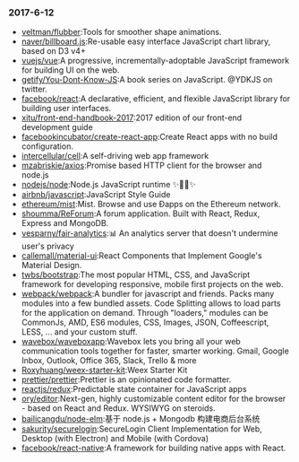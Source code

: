 ### 2017-6-12 
* [veltman/flubber](https://github.com//veltman/flubber):Tools for smoother shape animations. 
* [naver/billboard.js](https://github.com//naver/billboard.js):Re-usable easy interface JavaScript chart library, based on D3 v4+ 
* [vuejs/vue](https://github.com//vuejs/vue):A progressive, incrementally-adoptable JavaScript framework for building UI on the web. 
* [getify/You-Dont-Know-JS](https://github.com//getify/You-Dont-Know-JS):A book series on JavaScript. @YDKJS on twitter. 
* [facebook/react](https://github.com//facebook/react):A declarative, efficient, and flexible JavaScript library for building user interfaces. 
* [xitu/front-end-handbook-2017](https://github.com//xitu/front-end-handbook-2017):2017 edition of our front-end development guide 
* [facebookincubator/create-react-app](https://github.com//facebookincubator/create-react-app):Create React apps with no build configuration. 
* [intercellular/cell](https://github.com//intercellular/cell):A self-driving web app framework 
* [mzabriskie/axios](https://github.com//mzabriskie/axios):Promise based HTTP client for the browser and node.js 
* [nodejs/node](https://github.com//nodejs/node):Node.js JavaScript runtime ✨🐢🚀✨ 
* [airbnb/javascript](https://github.com//airbnb/javascript):JavaScript Style Guide 
* [ethereum/mist](https://github.com//ethereum/mist):Mist. Browse and use Ðapps on the Ethereum network. 
* [shoumma/ReForum](https://github.com//shoumma/ReForum):A forum application. Built with React, Redux, Express and MongoDB. 
* [vesparny/fair-analytics](https://github.com//vesparny/fair-analytics):📊 An analytics server that doesn't undermine user's privacy 
* [callemall/material-ui](https://github.com//callemall/material-ui):React Components that Implement Google's Material Design. 
* [twbs/bootstrap](https://github.com//twbs/bootstrap):The most popular HTML, CSS, and JavaScript framework for developing responsive, mobile first projects on the web. 
* [webpack/webpack](https://github.com//webpack/webpack):A bundler for javascript and friends. Packs many modules into a few bundled assets. Code Splitting allows to load parts for the application on demand. Through "loaders," modules can be CommonJs, AMD, ES6 modules, CSS, Images, JSON, Coffeescript, LESS, ... and your custom stuff. 
* [wavebox/waveboxapp](https://github.com//wavebox/waveboxapp):Wavebox lets you bring all your web communication tools together for faster, smarter working. Gmail, Google Inbox, Outlook, Office 365, Slack, Trello & more 
* [Roxyhuang/weex-starter-kit](https://github.com//Roxyhuang/weex-starter-kit):Weex Starter Kit 
* [prettier/prettier](https://github.com//prettier/prettier):Prettier is an opinionated code formatter. 
* [reactjs/redux](https://github.com//reactjs/redux):Predictable state container for JavaScript apps 
* [ory/editor](https://github.com//ory/editor):Next-gen, highly customizable content editor for the browser - based on React and Redux. WYSIWYG on steroids. 
* [bailicangdu/node-elm](https://github.com//bailicangdu/node-elm):基于 node.js + Mongodb 构建电商后台系统 
* [sakurity/securelogin](https://github.com//sakurity/securelogin):SecureLogin Client Implementation for Web, Desktop (with Electron) and Mobile (with Cordova) 
* [facebook/react-native](https://github.com//facebook/react-native):A framework for building native apps with React. 
